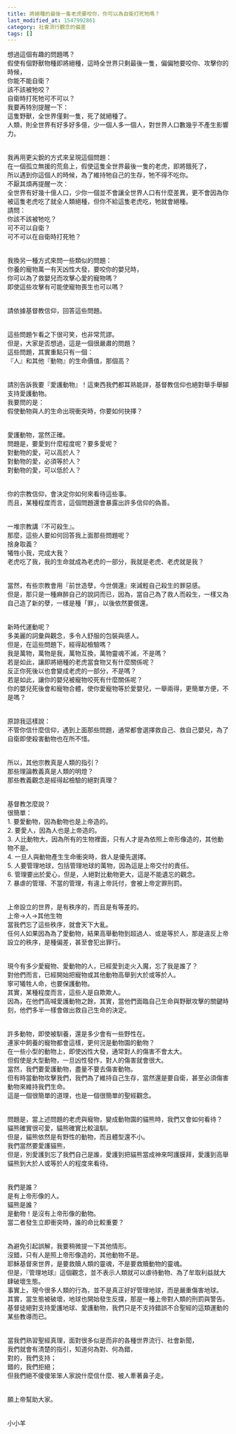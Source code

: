 ```yaml
---
title: 將絕種的最後一隻老虎要咬你，你可以為自衛打死牠嗎？
last_modified_at: 1547992861
category: 社會流行觀念的偏差
tags: []
---
```


<p>想過這個有趣的問題嗎？<br/>假使有個野獸物種即將絕種，這時全世界只剩最後一隻，偏偏牠要咬你、攻擊你的時候，<br/>你能不能自衛？<br/>該不該被牠咬？<br/>自衛時打死牠可不可以？<br/><!--more-->我要再特別提醒一下：<br/>這隻野獸，全世界僅剩一隻，死了就絕種了。<br/>人類，則全世界有好多好多億，少一個人多一個人，對世界人口數幾乎不產生影響力。<br/><br/><br/>我再用更尖銳的方式來呈現這個問題：<br/>在一個孤立無援的荒島上，假使這隻全世界最後一隻的老虎，即將餓死了，<br/>所以遇到你這個人的時候，為了維持牠自己的生存，牠不得不吃你。<br/>不厭其煩再提醒一次：<br/>全世界有好幾十億人口，少你一個並不會讓全世界人口有什麼差異，更不會因為你被這隻老虎吃了就全人類絕種，但你不給這隻老虎吃，牠就會絕種。<br/>請問：<br/>你該不該被牠吃？<br/>可不可以自衛？<br/>可不可以在自衛時打死牠？<br/><br/><br/>我換另一種方式來問一些類似的問題：<br/>你養的寵物萬一有天凶性大發，要咬你的嬰兒時，<br/>你可以為了救嬰兒而攻擊心愛的寵物嗎？<br/>即使這些攻擊有可能使寵物喪生也可以嗎？<br/><br/><br/>請依據基督教信仰，回答這些問題。<br/><br/><br/>這些問題乍看之下很可笑，也非常荒謬。<br/>但是，大家是否想過，這是一個很嚴肅的問題？<br/>這些問題，其實重點只有一個：<br/>『人』和其他『動物』的生命價值，那個高？<br/><br/><br/>請別告訴我要『愛護動物』！這東西我們都耳熟能詳，基督教信仰也絕對舉手舉腳支持愛護動物。<br/>我要問的是：<br/>假使動物與人的生命出現衝突時，你要如何抉擇？<br/><br/><br/>愛護動物，當然正確。<br/>問題是，要愛到什麼程度呢？要多愛呢？<br/>對動物的愛，可以高於人？<br/>對動物的愛，必須等於人？<br/>對動物的愛，可以低於人？<br/><br/><br/>你的宗教信仰，會決定你如何來看待這些事。<br/>而且，某種程度而言，這個問題還會暴露出許多信仰的偽善。<br/><br/><br/>一堆宗教講『不可殺生』。<br/>那麼，這些人要如何回答我上面那些問題呢？<br/>捨身取義？<br/>犧牲小我，完成大我？<br/>老虎吃了我，我的生命就成為老虎的一部分，我就是老虎、老虎就是我？<br/><br/><br/>當然，有些宗教會用『前世造孽，今世償還』來減輕自己殺生的罪惡感。<br/>但是，那只是一種麻醉自己的說詞而已，因為，當自己為了救人而殺生，一樣又為自己造了新的孽，一樣是種「罪」，以後依然要償還。<br/><br/><br/>新時代運動呢？<br/>多美麗的詞彙與觀念，多令人舒服的包裝與感人。<br/>但是，在這些問題下，經得起檢驗嗎？<br/>我是萬物，萬物是我，萬物互換，萬物靈魂不滅，不是嗎？<br/>若是如此，讓即將絕種的老虎當食物又有什麼關係呢？<br/>反正你死後以也會變成老虎的一部分，不是嗎？<br/>若是如此，讓你的嬰兒被寵物咬死有什麼關係呢？<br/>你的嬰兒死後會和寵物合體，使你愛寵物等於愛嬰兒，一舉兩得，更簡單方便，不是嗎？<br/><br/><br/>原諒我這樣說：<br/>不管你信什麼信仰，遇到上面那些問題，通常都會選擇救自己、救自己嬰兒，為了自衛即使殺害動物也在所不惜。<br/><br/><br/>所以，其他宗教真是人類的指引？<br/>那些理論教義真是人類的明燈？<br/>那些教義觀念是經得起檢驗的絕對真理？<br/><br/><br/>基督教怎麼說？<br/>很簡單：<br/>1.	要愛動物，因為動物也是上帝造的。<br/>2.	要愛人，因為人也是上帝造的。<br/>3.	人比動物大，因為所有的生物裡面，只有人才是為依照上帝形像造的，其他動物不是。<br/>4.	一旦人與動物產生生命衝突時，救人是優先選擇。<br/>5.	人要管理地球，包括管理地球的萬物，因為這是上帝交付的責任。<br/>6.	管理要出於愛心，但是，人絕對比動物更大，這是不能遺忘的觀念。<br/>7.	暴虐的管理、不當的管理，有違上帝託付，會被上帝定罪刑罰。<br/><br/><br/>上帝設立的世界，是有秩序的，而且是有等差的。<br/>上帝→人→其他生物<br/>當我們忘了這些秩序，就會天下大亂。<br/>任何人如果因為為了愛動物，結果高舉動物到超過人、或是等於人，那是違反上帝設立的秩序，是種偏差，甚至會犯出罪行。<br/><br/><br/>現今有多少愛寵物、愛動物的人，已經愛到走火入魔，忘了我是誰了？<br/>對他們而言，已經開始把寵物或其他動物高舉到大於或等於人。<br/>寧可犧牲人命，也要保護動物。<br/>其實，某種程度而言，這些人是自欺欺人。<br/>因為，在他們高喊愛護動物之餘，其實，當他們面臨自己生命與野獸攻擊的關鍵時刻，他們多半一樣會做出救自己生命的決定。<br/><br/><br/>許多動物，即使被馴養，還是多少會有一些野性在。<br/>連家中飼養的寵物都會這樣，更何況是動物園的動物？<br/>在一些小型的動物上，即使凶性大發，通常對人的傷害不會太大。<br/>但假使是大型動物，一旦凶性發作，對人的傷害就會很大。<br/>當然，我們要愛護動物，盡量不要去傷害動物。<br/>但有時當動物攻擊我們，我們為了維持自己生存，當然還是要自衛，甚至必須傷害動物來維持我們生命。<br/>這是一個很簡單的道理，也是一個很簡單的聖經觀念。<br/><br/><br/>問題是，當上述問題的老虎與寵物，變成動物園的貓熊時，我們又會如何看待？<br/>貓熊確實很可愛，貓熊確實比較溫馴。<br/>但是，貓熊依然是有野性的動物，而且體型還不小。<br/>我們當然要愛護貓熊，<br/>但是，別愛護到忘了我們自己是誰，愛護到把貓熊當成神來呵護膜拜，愛護到高舉貓熊到大於人或等於人的程度來看待。<br/><br/><br/>我們是誰？<br/>是有上帝形像的人。<br/>貓熊是誰？<br/>是動物！是沒有上帝形像的動物。<br/>當二者發生立即衝突時，誰的命比較重要？<br/><br/><br/>為避免引起誤解，我要稍微提一下其他情形。<br/>沒錯，只有人是照上帝形像造的，其他動物不是。<br/>耶穌基督來世界，是要救贖人類的靈魂，不是要救贖動物的靈魂。<br/>但是，『管理地球』這個觀念，並不表示人類就可以虐待動物、為了牟取利益就大肆破壞生態。<br/>事實上，現今很多人類的行為，並不是真正好好管理地球，而是嚴重傷害地球。<br/>其實，當生態被破壞，地球也開始發生反撲，那是一種上帝對人類的刑罰與警告。<br/>基督徒絕對支持愛護地球、愛護動物，我們只是不支持錯誤不合聖經的這類運動的某些教導而已。<br/><br/><br/>當我們熟習聖經真理，面對很多似是而非的各種世界流行、社會新聞，<br/>我們就會有清楚的指引，知道何為對、何為錯，<br/>對的，我們支持；<br/>錯的，我們拒絕；<br/>但我們絕不傻傻笨笨人家說什麼信什麼、被人牽著鼻子走。<br/><br/><br/>願上帝幫助大家。<br/><br/><br/>小小羊<br/>
</p>